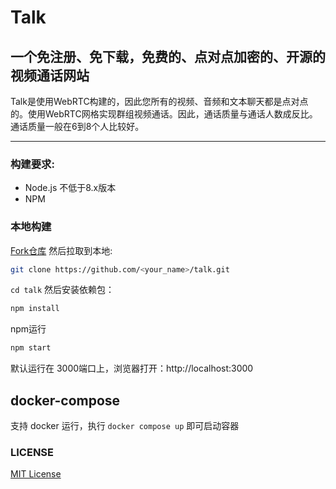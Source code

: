 # Talk

## 一个免注册、免下载，免费的、点对点加密的、开源的视频通话网站

Talk是使用WebRTC构建的，因此您所有的视频、音频和文本聊天都是点对点的。使用WebRTC网格实现群组视频通话。因此，通话质量与通话人数成反比。通话质量一般在6到8个人比较好。

---

### 构建要求:

- Node.js 不低于8.x版本
- NPM

### 本地构建

[Fork仓库](https://github.com/vasanthv/talk/fork) 然后拉取到本地:

```bash
git clone https://github.com/<your_name>/talk.git
```

`cd talk` 然后安装依赖包：

```bash
npm install
```

npm运行

```bash
npm start
```

默认运行在 3000端口上，浏览器打开：http://localhost:3000 

## docker-compose

支持 docker 运行，执行 `docker compose up` 即可启动容器

### LICENSE

<a href="https://github.com/vasanthv/talk/blob/master/LICENSE">MIT License</a>

